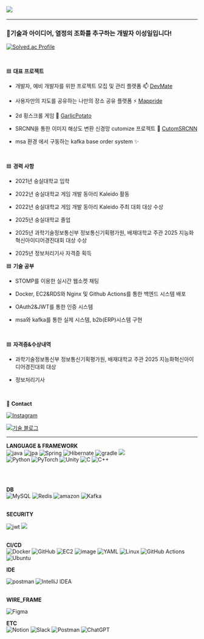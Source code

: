 ## <img src="https://capsule-render.vercel.app/api?type=wave&color=auto&height=300&section=header&text=Sirius's%20GITHUB&fontSize=90" /> 

<!--
**Sirius147/Sirius147** is a ✨ _special_ ✨ repository because its `README.md` (this file) appears on your GitHub profile.

Here are some ideas to get you started:

- 🔭 I’m currently working on ...
- 🌱 I’m currently learning ...
- 👯 I’m looking to collaborate on ...
- 🤔 I’m looking for help with ...
- 💬 Ask me about ...
- 📫 How to reach me: ...
- 😄 Pronouns: ...
- ⚡ Fun fact: ...
-->


---

  ### 🌱기술과 아이디어, 열정의 조화를 추구하는 개발자 이성일입니다! <br>

[![Solved.ac Profile](http://mazassumnida.wtf/api/generate_badge?boj=백준아이디)](https://solved.ac/백준아이디)
  
  <br>
  


🟦 **대표 프로젝트** <br>
 
* 개발자, 예비 개발자를 위한 프로젝트 모집 및 관리 플랫폼 📫 [DevMate](https://github.com/Sirius147/DevMate)  <br>
 
* 사용자만의 지도를 공유하는 나만의 장소 공유 플랫폼 ⚡ [Mappride](https://github.com/Sirius147/Mappride) <br>
 
* 2d 횡스크롤 게임 👯 [GarlicPotato](https://github.com/Sirius147/GarlicPotato) <br>
  
* SRCNN을 통한 이미지 해상도 변환 신경망 cutomize 프로젝트 🔭 [CutomSRCNN](https://github.com/Sirius147/img-transforming-Neural-Nets-Studying) <br>
 
* msa 환경 에서 구동하는 kafka base order system ✨ <br> 

 <br>

🟦 **경력 사항** <br>
* 2021년 숭실대학교 입학 <br>

* 2022년 숭실대학교 게임 개발 동아리 Kaleido 활동 <br>

* 2022년 숭실대학교 게임 개발 동아리 Kaleido 주최 대회 대상 수상 <br>

* 2025년 숭실대학교 졸업 <br>

* 2025년 과학기술정보통신부 정보통신기획평가원, 배재대학교 주관 2025 지능화혁신아이디어경진대회 대상 수상 <br>

* 2025년 정보처리기사 자격증 획득 <br>
  

🟦 **기술 공부** <br>
 
* STOMP를 이용한 실시간 웹소켓 채팅 <br>
 
* Docker, EC2&RDS와 Nginx 및 Github Actions를 통한 백엔드 시스템 배포 <br>
 
* OAuth2&JWT를 통한 인증 시스템 <br>
 
* msa와 kafka를 통한 실제 시스템, b2b(ERP)시스템 구현 <br>

 <br>
 

 🟦 **자격증&수상내역** <br>
 
  * 과학기술정보통신부 정보통신기획평가원, 배재대학교 주관 2025 지능화혁신아이디어경진대회 대상  <br>
  
  * 정보처리기사 <br>

<br>




💚 **Contact** <br>

[![Instagram](https://img.shields.io/badge/Instagram-E4405F?style=flat-square&logo=instagram&logoColor=white)](https://www.instagram.com/siriusoo_21/) <br>

[![기술 블로그](https://img.shields.io/badge/Velog-20C997?style=flat-square&logo=velog&logoColor=white)](https://velog.io/@sirius2_1/posts)

--- 

**LANGUAGE & FRAMEWORK** </BR>
![java](https://github.com/user-attachments/assets/a9cd03e7-07d6-477e-b3dd-32e7a6ae1e08)
![jpa](https://github.com/user-attachments/assets/dd9fdaec-6850-4401-9c67-af2da34ddf5d) 
![Spring](https://img.shields.io/badge/spring-%236DB33F.svg?style=for-the-badge&logo=spring&logoColor=white)
![Hibernate](https://img.shields.io/badge/Hibernate-59666C?style=for-the-badge&logo=Hibernate&logoColor=white)
![gradle](https://github.com/user-attachments/assets/3e2aecfc-6ca4-4c16-b05a-857ea967c265)
<img src="https://img.shields.io/badge/SpringBoot-10B146?style=for-the-badge&logo=SpringBoot&logoColor=white"> </br>
![Python](https://img.shields.io/badge/Python-3776AB?style=flat-square&logo=python&logoColor=white)
![PyTorch](https://img.shields.io/badge/PyTorch-EE4C2C?style=flat-square&logo=pytorch&logoColor=white)
![Unity](https://img.shields.io/badge/Unity-000000?style=flat-square&logo=unity&logoColor=white)
![C](https://img.shields.io/badge/C-A8B9CC?style=flat-square&logo=c&logoColor=white)
![C++](https://img.shields.io/badge/C++-00599C?style=flat-square&logo=cplusplus&logoColor=white)


</BR> </BR>

**DB** </BR>
![MySQL](https://img.shields.io/badge/mysql-4479A1.svg?style=for-the-badge&logo=mysql&logoColor=white)
![Redis](https://img.shields.io/badge/redis-%23DD0031.svg?style=for-the-badge&logo=redis&logoColor=white)
![amazon](https://github.com/user-attachments/assets/0713b793-2d1e-40df-b31a-0005c2d18625)
![Kafka](https://img.shields.io/badge/Apache%20Kafka-231F20?style=flat-square&logo=apache-kafka&logoColor=white)
</BR> </BR>

**SECURITY** </BR>

![jwt](https://github.com/user-attachments/assets/83bddf8b-d556-4e60-8391-2074704103c4)
<img src="https://img.shields.io/badge/SpringSecurity-3B66BC?style=for-the-badge&logo=SpringSecurity&logoColor=white"> </BR> </BR>


**CI/CD** </BR>
![Docker](https://img.shields.io/badge/docker-%230db7ed.svg?style=for-the-badge&logo=docker&logoColor=white)
![GitHub](https://img.shields.io/badge/github-%23121011.svg?style=for-the-badge&logo=github&logoColor=white)
![EC2](https://github.com/user-attachments/assets/4869b01e-be93-4da6-9d18-8d098e3b1971)
![image](https://github.com/user-attachments/assets/5e1795a5-88c5-4411-93cd-8afcf16d781e)
![YAML](https://img.shields.io/badge/yaml-%23ffffff.svg?style=for-the-badge&logo=yaml&logoColor=151515)
![Linux](https://img.shields.io/badge/Linux-FCC624?style=for-the-badge&logo=linux&logoColor=black)
![GitHub Actions](https://img.shields.io/badge/github%20actions-%232671E5.svg?style=for-the-badge&logo=githubactions&logoColor=white)
![Ubuntu](https://img.shields.io/badge/Ubuntu-E95420?style=flat-square&logo=ubuntu&logoColor=white)

**IDE** </BR>

![postman](https://github.com/user-attachments/assets/4bcd5043-6841-4cd1-b864-dec4dc39f918)
![IntelliJ IDEA](https://img.shields.io/badge/IntelliJIDEA-000000.svg?style=for-the-badge&logo=intellij-idea&logoColor=white) </BR> </BR>

**WIRE_FRAME** </BR>

![Figma](https://img.shields.io/badge/figma-%23F24E1E.svg?style=for-the-badge&logo=figma&logoColor=white)  </BR>


**ETC** </br>
![Notion](https://img.shields.io/badge/Notion-000000?style=flat-square&logo=notion&logoColor=white)
![Slack](https://img.shields.io/badge/Slack-4A154B?style=flat-square&logo=slack&logoColor=white)
![Postman](https://img.shields.io/badge/Postman-FF6C37?style=flat-square&logo=postman&logoColor=white)
	![ChatGPT](https://img.shields.io/badge/chatGPT-74aa9c?style=for-the-badge&logo=openai&logoColor=white) </br>
